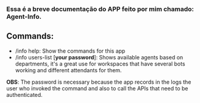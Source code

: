### Essa é a breve documentação do APP feito por mim chamado: Agent-Info.

## Commands:
 - /info help: Show the commands for this app
 - /info users-list [**your password**]: Shows available agents based on departments, it's a great use for workspaces that have several bots working and different attendants for them.
   
 **OBS**: The password is necessary because the app records in the logs the user who invoked the command and also to call the APIs that need to be authenticated.

